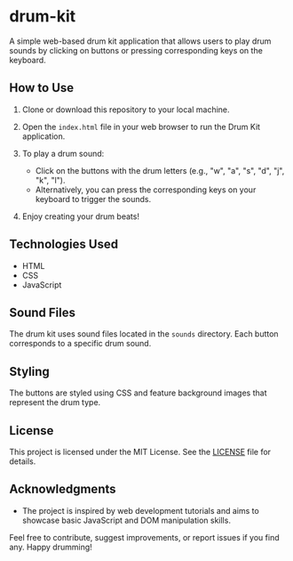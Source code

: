 # drum-kit

A simple web-based drum kit application that allows users to play drum sounds by clicking on buttons or pressing corresponding keys on the keyboard.

## How to Use

1. Clone or download this repository to your local machine.

2. Open the `index.html` file in your web browser to run the Drum Kit application.

3. To play a drum sound:
   - Click on the buttons with the drum letters (e.g., "w", "a", "s", "d", "j", "k", "l").
   - Alternatively, you can press the corresponding keys on your keyboard to trigger the sounds.

4. Enjoy creating your drum beats!

## Technologies Used

- HTML
- CSS
- JavaScript

## Sound Files

The drum kit uses sound files located in the `sounds` directory. Each button corresponds to a specific drum sound.

## Styling

The buttons are styled using CSS and feature background images that represent the drum type.

## License

This project is licensed under the MIT License. See the [LICENSE](LICENSE) file for details.

## Acknowledgments

- The project is inspired by web development tutorials and aims to showcase basic JavaScript and DOM manipulation skills.

Feel free to contribute, suggest improvements, or report issues if you find any. Happy drumming!

